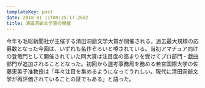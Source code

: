 ```yaml
---
templateKey: post
date: 2018-01-11T09:35:17.268Z
title: 清田洞爺文学賞の開催
---
```

今年も毛総新聞社が主催する清田洞爺文学大賞が開催される。過去最大規模の応募数となった今回は、いずれも名作ぞろいと噂されている。当初アマチュア向けの登竜門として開催されていた同大賞は注目度の高まりを受けてプロ部門・戯曲部門が追加されることとなった。初回から選考事務局を務める若宮国際大学の佐藤恵美子准教授は「年々注目を集めるようになってうれしい。現代に清田洞爺文学が再評価されていることの証でもある」と語った。
